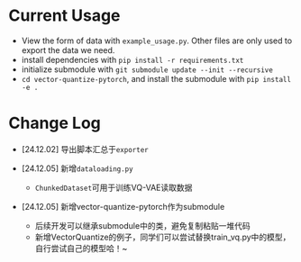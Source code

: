 # Current Usage
- View the form of data with `example_usage.py`. Other files are only used to export the data we need.
- install dependencies with `pip install -r requirements.txt`
- initialize submodule with `git submodule update --init --recursive`
- `cd vector-quantize-pytorch`, and install the submodule with `pip install -e .`

# Change Log

- [24.12.02] 导出脚本汇总于`exporter`

- [24.12.05] 新增`dataloading.py`
    - `ChunkedDataset`可用于训练VQ-VAE读取数据

- [24.12.05] 新增vector-quantize-pytorch作为submodule
    - 后续开发可以继承submodule中的类，避免复制粘贴一堆代码
    - 新增VectorQuantize的例子，同学们可以尝试替换train_vq.py中的模型，自行尝试自己的模型哈！~